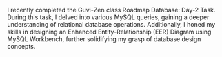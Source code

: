 I recently completed the Guvi-Zen class Roadmap Database: Day-2 Task. During this task, I delved into various MySQL queries, gaining a deeper understanding of relational database operations. Additionally, I honed my skills in designing an Enhanced Entity-Relationship (EER) Diagram using MySQL Workbench, further solidifying my grasp of database design concepts.
